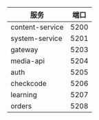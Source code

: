 | 服务              | 端口   |
|-----------------|------|
| content-service | 5200 |
| system-service  | 5201 |
| gateway         | 5203 |
| media-api       | 5204 |
| auth            | 5205 |
| checkcode       | 5206 |
| learning        | 5207 |
| orders          | 5208 |

